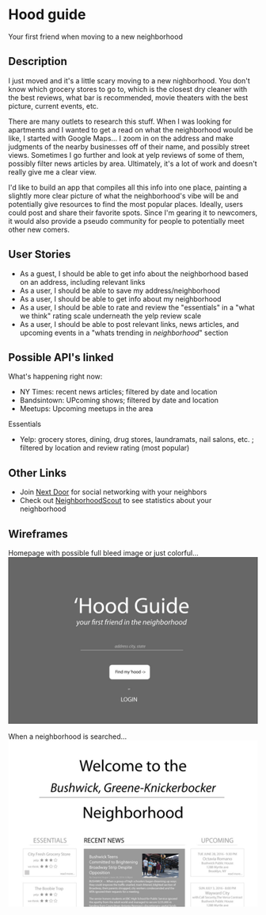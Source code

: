 # Hood guide
  Your first friend when moving to a new neighborhood

## Description
  I just moved and it's a little scary moving to a new nighborhood. You don't know which grocery stores to go to, which is the closest dry cleaner with the best reviews, what bar is recommended, movie theaters with the best picture, current events, etc. 
  
  There are many outlets to research this stuff. When I was looking for apartments and I wanted to get a read on what the neighborhood would be like, I started with Google Maps... I zoom in on the address and make judgments of the nearby businesses off of their name, and possibly street views. Sometimes I go further and look at yelp reviews of some of them, possibly filter news articles by area. Ultimately, it's a lot of work and doesn't really give me a clear view.
  
  I'd like to build an app that compiles all this info into one place, painting a slightly more clear picture of what the neighborhood's vibe will be and potentially give resources to find the most popular places. Ideally, users could post and share their favorite spots. Since I'm gearing it to newcomers, it would also provide a pseudo community for people to potentially meet other new comers. 

## User Stories

  - As a guest, I should be able to get info about the neighborhood based on an address, including relevant links
  - As a user, I should be able to save my address/neighborhood
  - As a user, I should be able to get info about my neighborhood
  - As a user, I should be able to rate and review the "essentials" in a "what we think" rating scale underneath the yelp review scale
  - As a user, I should be able to post relevant links, news articles, and upcoming events in a "whats trending in *neighborhood*" section

## Possible API's linked

What's happening right now:
  - NY Times: recent news articles; filtered by date and location
  - Bandsintown: UPcoming shows; filtered by date and location
  - Meetups: Upcoming meetups in the area

Essentials
  - Yelp: grocery stores, dining, drug stores, laundramats, nail salons, etc. ; filtered by location and review rating (most popular)

## Other Links

  - Join [Next Door](https://nextdoor.com/find-neighborhood/) for social networking with your neighbors
  - Check out [NeighborhoodScout](http://www.neighborhoodscout.com/) to see statistics about your neighborhood

## Wireframes

Homepage with possible full bleed image or just colorful...
![homepage](/wireframes/home.jpg)

When a neighborhood is searched...
![hood page](/wireframes/hood-page.jpg)

